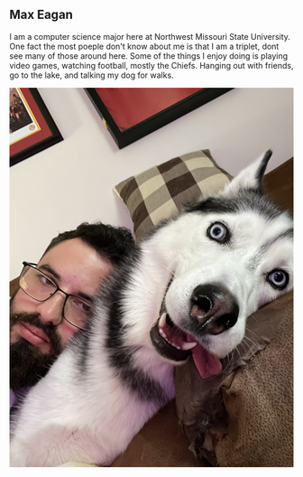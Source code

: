 ## Max Eagan
I am a computer science major here at Northwest Missouri State University. One fact the most poeple don't know about me is that I am a triplet, dont see many of those around here. Some of the things I enjoy doing is playing video games, watching football, mostly the Chiefs. Hanging out with friends, go to the lake, and talking my dog for walks. 

![Myself](IMG_2351.jpeg)

